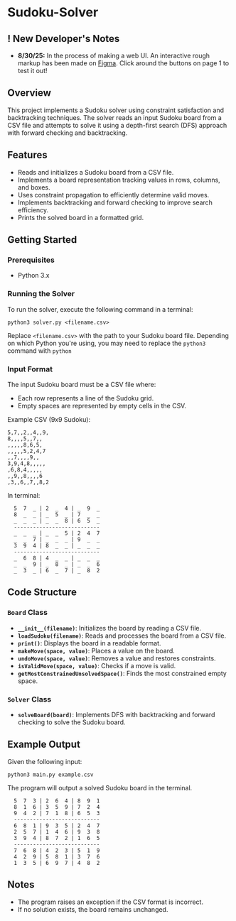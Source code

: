 # Sudoku-Solver
## ! New Developer's Notes
- **8/30/25:** In the process of making a web UI. An interactive rough markup has been made on [Figma](https://www.figma.com/proto/ZRLAd8SuQETYZ2MLkeL6cv/Sudoku-Solver-UI-Rough-Markup?node-id=10-10180&t=Lh1buo1qBlqHYfz8-1). Click around the buttons on page 1 to test it out!

## Overview
This project implements a Sudoku solver using constraint satisfaction and backtracking techniques. The solver reads an input Sudoku board from a CSV file and attempts to solve it using a depth-first search (DFS) approach with forward checking and backtracking.

## Features
- Reads and initializes a Sudoku board from a CSV file.
- Implements a board representation tracking values in rows, columns, and boxes.
- Uses constraint propagation to efficiently determine valid moves.
- Implements backtracking and forward checking to improve search efficiency.
- Prints the solved board in a formatted grid.

## Getting Started

### Prerequisites
- Python 3.x

### Running the Solver
To run the solver, execute the following command in a terminal:

```
python3 solver.py <filename.csv>
```

Replace `<filename.csv>` with the path to your Sudoku board file.
Depending on which Python you're using, you may need to replace the ```python3``` command with ```python ``` 

### Input Format
The input Sudoku board must be a CSV file where:
- Each row represents a line of the Sudoku grid.
- Empty spaces are represented by empty cells in the CSV.

Example CSV (9x9 Sudoku):
```
5,7,,2,,4,,9,
8,,,,5,,7,,
,,,,,8,6,5,
,,,,,5,2,4,7
,,7,,,,9,,
3,9,4,8,,,,,
,6,8,4,,,,,
,,9,,8,,,,6
,3,,6,,7,,8,2
```

In terminal:
```
  5  7  _ | 2  _  4 | _  9  _
  8  _  _ | _  5  _ | 7  _  _
  _  _  _ | _  _  8 | 6  5  _
  ---------------------------
  _  _  _ | _  _  5 | 2  4  7
  _  _  7 | _  _  _ | 9  _  _
  3  9  4 | 8  _  _ | _  _  _
  ---------------------------
  _  6  8 | 4  _  _ | _  _  _
  _  _  9 | _  8  _ | _  _  6
  _  3  _ | 6  _  7 | _  8  2
```

## Code Structure
### `Board` Class
- **`__init__(filename)`**: Initializes the board by reading a CSV file.
- **`loadSudoku(filename)`**: Reads and processes the board from a CSV file.
- **`print()`**: Displays the board in a readable format.
- **`makeMove(space, value)`**: Places a value on the board.
- **`undoMove(space, value)`**: Removes a value and restores constraints.
- **`isValidMove(space, value)`**: Checks if a move is valid.
- **`getMostConstrainedUnsolvedSpace()`**: Finds the most constrained empty space.

### `Solver` Class
- **`solveBoard(board)`**: Implements DFS with backtracking and forward checking to solve the Sudoku board.

## Example Output
Given the following input:
```
python3 main.py example.csv  
```

The program will output a solved Sudoku board in the terminal.
```
  5  7  3 | 2  6  4 | 8  9  1
  8  1  6 | 3  5  9 | 7  2  4
  9  4  2 | 7  1  8 | 6  5  3
  ---------------------------
  6  8  1 | 9  3  5 | 2  4  7
  2  5  7 | 1  4  6 | 9  3  8
  3  9  4 | 8  7  2 | 1  6  5
  ---------------------------
  7  6  8 | 4  2  3 | 5  1  9
  4  2  9 | 5  8  1 | 3  7  6
  1  3  5 | 6  9  7 | 4  8  2
```

## Notes
- The program raises an exception if the CSV format is incorrect.
- If no solution exists, the board remains unchanged.


